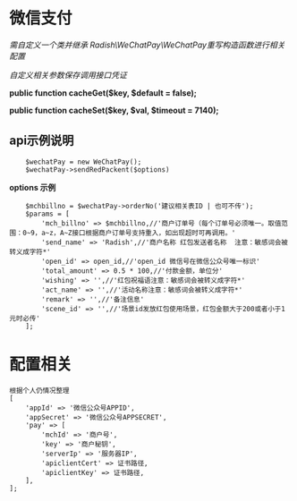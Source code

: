 # 微信支付

*需自定义一个类并继承 Radish\WeChatPay\WeChatPay重写构造函数进行相关配置*

*自定义相关参数保存调用接口凭证*

**public function cacheGet($key, $default = false);**

**public function cacheSet($key, $val, $timeout = 7140);**

## api示例说明

~~~
    $wechatPay = new WeChatPay();
    $wechatPay->sendRedPackent($options)
~~~

**options 示例**

~~~
    $mchbillno = $wechatPay->orderNo('建议相关表ID | 也可不传');
    $params = [
        'mch_billno' => $mchbillno,//'商户订单号（每个订单号必须唯一。取值范围：0~9，a~z，A~Z接口根据商户订单号支持重入，如出现超时可再调用。'
        'send_name' => 'Radish',//'商户名称 红包发送者名称  注意：敏感词会被转义成字符*'
        'open_id' => open_id,//'open_id 微信号在微信公众号唯一标识'
        'total_amount' => 0.5 * 100,//'付款金额，单位分'
        'wishing' => '',//'红包祝福语注意：敏感词会被转义成字符*'
        'act_name' => '',//'活动名称注意：敏感词会被转义成字符*'
        'remark' => '',//'备注信息'
        'scene_id' => '',//'场景id发放红包使用场景，红包金额大于200或者小于1元时必传'
    ];
~~~

# 配置相关

~~~
根据个人仍情况整理
[
    'appId' => '微信公众号APPID',
    'appSecret' => '微信公众号APPSECRET',
    'pay' => [
        'mchId' => '商户号',
        'key' => '商户秘钥',
        'serverIp' => '服务器IP',
        'apiclientCert' => 证书路径, 
        'apiclientKey' => 证书路径, 
    ],
];
~~~